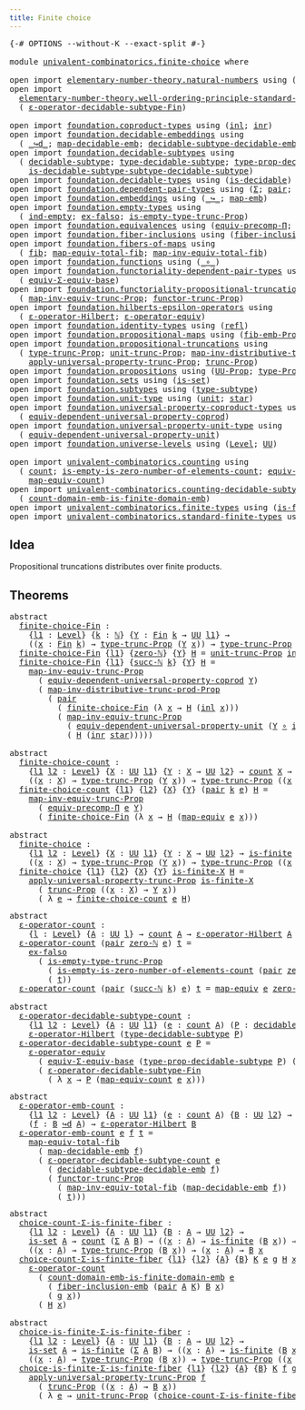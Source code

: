 ```yaml
---
title: Finite choice
---
```


<pre class="Agda"><a id="39" class="Symbol">{-#</a> <a id="43" class="Keyword">OPTIONS</a> <a id="51" class="Pragma">--without-K</a> <a id="63" class="Pragma">--exact-split</a> <a id="77" class="Symbol">#-}</a>

<a id="82" class="Keyword">module</a> <a id="89" href="univalent-combinatorics.finite-choice.html" class="Module">univalent-combinatorics.finite-choice</a> <a id="127" class="Keyword">where</a>

<a id="134" class="Keyword">open</a> <a id="139" class="Keyword">import</a> <a id="146" href="elementary-number-theory.natural-numbers.html" class="Module">elementary-number-theory.natural-numbers</a> <a id="187" class="Keyword">using</a> <a id="193" class="Symbol">(</a><a id="194" href="elementary-number-theory.natural-numbers.html#1444" class="Datatype">ℕ</a><a id="195" class="Symbol">;</a> <a id="197" href="elementary-number-theory.natural-numbers.html#1465" class="InductiveConstructor">zero-ℕ</a><a id="203" class="Symbol">;</a> <a id="205" href="elementary-number-theory.natural-numbers.html#1478" class="InductiveConstructor">succ-ℕ</a><a id="211" class="Symbol">)</a>
<a id="213" class="Keyword">open</a> <a id="218" class="Keyword">import</a>
  <a id="227" href="elementary-number-theory.well-ordering-principle-standard-finite-types.html" class="Module">elementary-number-theory.well-ordering-principle-standard-finite-types</a> <a id="298" class="Keyword">using</a>
  <a id="306" class="Symbol">(</a> <a id="308" href="elementary-number-theory.well-ordering-principle-standard-finite-types.html#8105" class="Function">ε-operator-decidable-subtype-Fin</a><a id="340" class="Symbol">)</a>

<a id="343" class="Keyword">open</a> <a id="348" class="Keyword">import</a> <a id="355" href="foundation.coproduct-types.html" class="Module">foundation.coproduct-types</a> <a id="382" class="Keyword">using</a> <a id="388" class="Symbol">(</a><a id="389" href="foundation.coproduct-types.html#1239" class="InductiveConstructor">inl</a><a id="392" class="Symbol">;</a> <a id="394" href="foundation.coproduct-types.html#1262" class="InductiveConstructor">inr</a><a id="397" class="Symbol">)</a>
<a id="399" class="Keyword">open</a> <a id="404" class="Keyword">import</a> <a id="411" href="foundation.decidable-embeddings.html" class="Module">foundation.decidable-embeddings</a> <a id="443" class="Keyword">using</a>
  <a id="451" class="Symbol">(</a> <a id="453" href="foundation.decidable-embeddings.html#3766" class="Function Operator">_↪d_</a><a id="457" class="Symbol">;</a> <a id="459" href="foundation.decidable-embeddings.html#3867" class="Function">map-decidable-emb</a><a id="476" class="Symbol">;</a> <a id="478" href="foundation.decidable-embeddings.html#6105" class="Function">decidable-subtype-decidable-emb</a><a id="509" class="Symbol">)</a>
<a id="511" class="Keyword">open</a> <a id="516" class="Keyword">import</a> <a id="523" href="foundation.decidable-subtypes.html" class="Module">foundation.decidable-subtypes</a> <a id="553" class="Keyword">using</a>
  <a id="561" class="Symbol">(</a> <a id="563" href="foundation.decidable-subtypes.html#1097" class="Function">decidable-subtype</a><a id="580" class="Symbol">;</a> <a id="582" href="foundation.decidable-subtypes.html#1996" class="Function">type-decidable-subtype</a><a id="604" class="Symbol">;</a> <a id="606" href="foundation.decidable-subtypes.html#1664" class="Function">type-prop-decidable-subtype</a><a id="633" class="Symbol">;</a>
    <a id="639" href="foundation.decidable-subtypes.html#1465" class="Function">is-decidable-subtype-subtype-decidable-subtype</a><a id="685" class="Symbol">)</a>
<a id="687" class="Keyword">open</a> <a id="692" class="Keyword">import</a> <a id="699" href="foundation.decidable-types.html" class="Module">foundation.decidable-types</a> <a id="726" class="Keyword">using</a> <a id="732" class="Symbol">(</a><a id="733" href="foundation.decidable-types.html#1905" class="Function">is-decidable</a><a id="745" class="Symbol">)</a>
<a id="747" class="Keyword">open</a> <a id="752" class="Keyword">import</a> <a id="759" href="foundation.dependent-pair-types.html" class="Module">foundation.dependent-pair-types</a> <a id="791" class="Keyword">using</a> <a id="797" class="Symbol">(</a><a id="798" href="foundation-core.dependent-pair-types.html#502" class="Record">Σ</a><a id="799" class="Symbol">;</a> <a id="801" href="foundation-core.dependent-pair-types.html#575" class="InductiveConstructor">pair</a><a id="805" class="Symbol">;</a> <a id="807" href="foundation-core.dependent-pair-types.html#592" class="Field">pr1</a><a id="810" class="Symbol">;</a> <a id="812" href="foundation-core.dependent-pair-types.html#604" class="Field">pr2</a><a id="815" class="Symbol">)</a>
<a id="817" class="Keyword">open</a> <a id="822" class="Keyword">import</a> <a id="829" href="foundation.embeddings.html" class="Module">foundation.embeddings</a> <a id="851" class="Keyword">using</a> <a id="857" class="Symbol">(</a><a id="858" href="foundation-core.embeddings.html#1062" class="Function Operator">_↪_</a><a id="861" class="Symbol">;</a> <a id="863" href="foundation-core.embeddings.html#1205" class="Function">map-emb</a><a id="870" class="Symbol">)</a>
<a id="872" class="Keyword">open</a> <a id="877" class="Keyword">import</a> <a id="884" href="foundation.empty-types.html" class="Module">foundation.empty-types</a> <a id="907" class="Keyword">using</a>
  <a id="915" class="Symbol">(</a> <a id="917" href="foundation-core.empty-types.html#1068" class="Function">ind-empty</a><a id="926" class="Symbol">;</a> <a id="928" href="foundation-core.empty-types.html#1147" class="Function">ex-falso</a><a id="936" class="Symbol">;</a> <a id="938" href="foundation.empty-types.html#2073" class="Function">is-empty-type-trunc-Prop</a><a id="962" class="Symbol">)</a>
<a id="964" class="Keyword">open</a> <a id="969" class="Keyword">import</a> <a id="976" href="foundation.equivalences.html" class="Module">foundation.equivalences</a> <a id="1000" class="Keyword">using</a> <a id="1006" class="Symbol">(</a><a id="1007" href="foundation.equivalences.html#7280" class="Function">equiv-precomp-Π</a><a id="1022" class="Symbol">;</a> <a id="1024" href="foundation-core.equivalences.html#1807" class="Function">map-equiv</a><a id="1033" class="Symbol">)</a>
<a id="1035" class="Keyword">open</a> <a id="1040" class="Keyword">import</a> <a id="1047" href="foundation.fiber-inclusions.html" class="Module">foundation.fiber-inclusions</a> <a id="1075" class="Keyword">using</a> <a id="1081" class="Symbol">(</a><a id="1082" href="foundation.fiber-inclusions.html#4045" class="Function">fiber-inclusion-emb</a><a id="1101" class="Symbol">)</a>
<a id="1103" class="Keyword">open</a> <a id="1108" class="Keyword">import</a> <a id="1115" href="foundation.fibers-of-maps.html" class="Module">foundation.fibers-of-maps</a> <a id="1141" class="Keyword">using</a>
  <a id="1149" class="Symbol">(</a> <a id="1151" href="foundation-core.fibers-of-maps.html#928" class="Function">fib</a><a id="1154" class="Symbol">;</a> <a id="1156" href="foundation-core.fibers-of-maps.html#4176" class="Function">map-equiv-total-fib</a><a id="1175" class="Symbol">;</a> <a id="1177" href="foundation-core.fibers-of-maps.html#4376" class="Function">map-inv-equiv-total-fib</a><a id="1200" class="Symbol">)</a>
<a id="1202" class="Keyword">open</a> <a id="1207" class="Keyword">import</a> <a id="1214" href="foundation.functions.html" class="Module">foundation.functions</a> <a id="1235" class="Keyword">using</a> <a id="1241" class="Symbol">(</a><a id="1242" href="foundation-core.functions.html#407" class="Function Operator">_∘_</a><a id="1245" class="Symbol">)</a>
<a id="1247" class="Keyword">open</a> <a id="1252" class="Keyword">import</a> <a id="1259" href="foundation.functoriality-dependent-pair-types.html" class="Module">foundation.functoriality-dependent-pair-types</a> <a id="1305" class="Keyword">using</a>
  <a id="1313" class="Symbol">(</a> <a id="1315" href="foundation-core.functoriality-dependent-pair-types.html#9501" class="Function">equiv-Σ-equiv-base</a><a id="1333" class="Symbol">)</a>
<a id="1335" class="Keyword">open</a> <a id="1340" class="Keyword">import</a> <a id="1347" href="foundation.functoriality-propositional-truncation.html" class="Module">foundation.functoriality-propositional-truncation</a> <a id="1397" class="Keyword">using</a>
  <a id="1405" class="Symbol">(</a> <a id="1407" href="foundation.functoriality-propositional-truncation.html#3489" class="Function">map-inv-equiv-trunc-Prop</a><a id="1431" class="Symbol">;</a> <a id="1433" href="foundation.functoriality-propositional-truncation.html#1451" class="Function">functor-trunc-Prop</a><a id="1451" class="Symbol">)</a>
<a id="1453" class="Keyword">open</a> <a id="1458" class="Keyword">import</a> <a id="1465" href="foundation.hilberts-epsilon-operators.html" class="Module">foundation.hilberts-epsilon-operators</a> <a id="1503" class="Keyword">using</a>
  <a id="1511" class="Symbol">(</a> <a id="1513" href="foundation.hilberts-epsilon-operators.html#679" class="Function">ε-operator-Hilbert</a><a id="1531" class="Symbol">;</a> <a id="1533" href="foundation.hilberts-epsilon-operators.html#875" class="Function">ε-operator-equiv</a><a id="1549" class="Symbol">)</a>
<a id="1551" class="Keyword">open</a> <a id="1556" class="Keyword">import</a> <a id="1563" href="foundation.identity-types.html" class="Module">foundation.identity-types</a> <a id="1589" class="Keyword">using</a> <a id="1595" class="Symbol">(</a><a id="1596" href="foundation-core.identity-types.html#694" class="InductiveConstructor">refl</a><a id="1600" class="Symbol">)</a>
<a id="1602" class="Keyword">open</a> <a id="1607" class="Keyword">import</a> <a id="1614" href="foundation.propositional-maps.html" class="Module">foundation.propositional-maps</a> <a id="1644" class="Keyword">using</a> <a id="1650" class="Symbol">(</a><a id="1651" href="foundation-core.propositional-maps.html#2460" class="Function">fib-emb-Prop</a><a id="1663" class="Symbol">)</a>
<a id="1665" class="Keyword">open</a> <a id="1670" class="Keyword">import</a> <a id="1677" href="foundation.propositional-truncations.html" class="Module">foundation.propositional-truncations</a> <a id="1714" class="Keyword">using</a>
  <a id="1722" class="Symbol">(</a> <a id="1724" href="foundation.propositional-truncations.html#2012" class="Function">type-trunc-Prop</a><a id="1739" class="Symbol">;</a> <a id="1741" href="foundation.propositional-truncations.html#2096" class="Function">unit-trunc-Prop</a><a id="1756" class="Symbol">;</a> <a id="1758" href="foundation.propositional-truncations.html#9561" class="Function">map-inv-distributive-trunc-prod-Prop</a><a id="1794" class="Symbol">;</a>
    <a id="1800" href="foundation.propositional-truncations.html#5581" class="Function">apply-universal-property-trunc-Prop</a><a id="1835" class="Symbol">;</a> <a id="1837" href="foundation.propositional-truncations.html#2510" class="Function">trunc-Prop</a><a id="1847" class="Symbol">)</a>
<a id="1849" class="Keyword">open</a> <a id="1854" class="Keyword">import</a> <a id="1861" href="foundation.propositions.html" class="Module">foundation.propositions</a> <a id="1885" class="Keyword">using</a> <a id="1891" class="Symbol">(</a><a id="1892" href="foundation-core.propositions.html#1322" class="Function">UU-Prop</a><a id="1899" class="Symbol">;</a> <a id="1901" href="foundation-core.propositions.html#1424" class="Function">type-Prop</a><a id="1910" class="Symbol">)</a>
<a id="1912" class="Keyword">open</a> <a id="1917" class="Keyword">import</a> <a id="1924" href="foundation.sets.html" class="Module">foundation.sets</a> <a id="1940" class="Keyword">using</a> <a id="1946" class="Symbol">(</a><a id="1947" href="foundation-core.sets.html#1099" class="Function">is-set</a><a id="1953" class="Symbol">)</a>
<a id="1955" class="Keyword">open</a> <a id="1960" class="Keyword">import</a> <a id="1967" href="foundation.subtypes.html" class="Module">foundation.subtypes</a> <a id="1987" class="Keyword">using</a> <a id="1993" class="Symbol">(</a><a id="1994" href="foundation-core.subtypes.html#2362" class="Function">type-subtype</a><a id="2006" class="Symbol">)</a>
<a id="2008" class="Keyword">open</a> <a id="2013" class="Keyword">import</a> <a id="2020" href="foundation.unit-type.html" class="Module">foundation.unit-type</a> <a id="2041" class="Keyword">using</a> <a id="2047" class="Symbol">(</a><a id="2048" href="foundation.unit-type.html#975" class="Datatype">unit</a><a id="2052" class="Symbol">;</a> <a id="2054" href="foundation.unit-type.html#999" class="InductiveConstructor">star</a><a id="2058" class="Symbol">)</a>
<a id="2060" class="Keyword">open</a> <a id="2065" class="Keyword">import</a> <a id="2072" href="foundation.universal-property-coproduct-types.html" class="Module">foundation.universal-property-coproduct-types</a> <a id="2118" class="Keyword">using</a>
  <a id="2126" class="Symbol">(</a> <a id="2128" href="foundation.universal-property-coproduct-types.html#1636" class="Function">equiv-dependent-universal-property-coprod</a><a id="2169" class="Symbol">)</a>
<a id="2171" class="Keyword">open</a> <a id="2176" class="Keyword">import</a> <a id="2183" href="foundation.universal-property-unit-type.html" class="Module">foundation.universal-property-unit-type</a> <a id="2223" class="Keyword">using</a>
  <a id="2231" class="Symbol">(</a> <a id="2233" href="foundation.universal-property-unit-type.html#1728" class="Function">equiv-dependent-universal-property-unit</a><a id="2272" class="Symbol">)</a>
<a id="2274" class="Keyword">open</a> <a id="2279" class="Keyword">import</a> <a id="2286" href="foundation.universe-levels.html" class="Module">foundation.universe-levels</a> <a id="2313" class="Keyword">using</a> <a id="2319" class="Symbol">(</a><a id="2320" href="Agda.Primitive.html#597" class="Postulate">Level</a><a id="2325" class="Symbol">;</a> <a id="2327" href="foundation-core.universe-levels.html#222" class="Primitive">UU</a><a id="2329" class="Symbol">)</a>

<a id="2332" class="Keyword">open</a> <a id="2337" class="Keyword">import</a> <a id="2344" href="univalent-combinatorics.counting.html" class="Module">univalent-combinatorics.counting</a> <a id="2377" class="Keyword">using</a>
  <a id="2385" class="Symbol">(</a> <a id="2387" href="univalent-combinatorics.counting.html#1759" class="Function">count</a><a id="2392" class="Symbol">;</a> <a id="2394" href="univalent-combinatorics.counting.html#3739" class="Function">is-empty-is-zero-number-of-elements-count</a><a id="2435" class="Symbol">;</a> <a id="2437" href="univalent-combinatorics.counting.html#1956" class="Function">equiv-count</a><a id="2448" class="Symbol">;</a>
    <a id="2454" href="univalent-combinatorics.counting.html#2030" class="Function">map-equiv-count</a><a id="2469" class="Symbol">)</a>
<a id="2471" class="Keyword">open</a> <a id="2476" class="Keyword">import</a> <a id="2483" href="univalent-combinatorics.counting-decidable-subtypes.html" class="Module">univalent-combinatorics.counting-decidable-subtypes</a> <a id="2535" class="Keyword">using</a>
  <a id="2543" class="Symbol">(</a> <a id="2545" href="univalent-combinatorics.counting-decidable-subtypes.html#6634" class="Function">count-domain-emb-is-finite-domain-emb</a><a id="2582" class="Symbol">)</a>
<a id="2584" class="Keyword">open</a> <a id="2589" class="Keyword">import</a> <a id="2596" href="univalent-combinatorics.finite-types.html" class="Module">univalent-combinatorics.finite-types</a> <a id="2633" class="Keyword">using</a> <a id="2639" class="Symbol">(</a><a id="2640" href="univalent-combinatorics.finite-types.html#3664" class="Function">is-finite</a><a id="2649" class="Symbol">)</a>
<a id="2651" class="Keyword">open</a> <a id="2656" class="Keyword">import</a> <a id="2663" href="univalent-combinatorics.standard-finite-types.html" class="Module">univalent-combinatorics.standard-finite-types</a> <a id="2709" class="Keyword">using</a> <a id="2715" class="Symbol">(</a><a id="2716" href="univalent-combinatorics.standard-finite-types.html#2085" class="Function">Fin</a><a id="2719" class="Symbol">;</a> <a id="2721" href="univalent-combinatorics.standard-finite-types.html#7019" class="Function">zero-Fin</a><a id="2729" class="Symbol">)</a>
</pre>
## Idea

Propositional truncations distributes over finite products.

## Theorems

<pre class="Agda"><a id="2827" class="Keyword">abstract</a>
  <a id="finite-choice-Fin"></a><a id="2838" href="univalent-combinatorics.finite-choice.html#2838" class="Function">finite-choice-Fin</a> <a id="2856" class="Symbol">:</a>
    <a id="2862" class="Symbol">{</a><a id="2863" href="univalent-combinatorics.finite-choice.html#2863" class="Bound">l1</a> <a id="2866" class="Symbol">:</a> <a id="2868" href="Agda.Primitive.html#597" class="Postulate">Level</a><a id="2873" class="Symbol">}</a> <a id="2875" class="Symbol">{</a><a id="2876" href="univalent-combinatorics.finite-choice.html#2876" class="Bound">k</a> <a id="2878" class="Symbol">:</a> <a id="2880" href="elementary-number-theory.natural-numbers.html#1444" class="Datatype">ℕ</a><a id="2881" class="Symbol">}</a> <a id="2883" class="Symbol">{</a><a id="2884" href="univalent-combinatorics.finite-choice.html#2884" class="Bound">Y</a> <a id="2886" class="Symbol">:</a> <a id="2888" href="univalent-combinatorics.standard-finite-types.html#2085" class="Function">Fin</a> <a id="2892" href="univalent-combinatorics.finite-choice.html#2876" class="Bound">k</a> <a id="2894" class="Symbol">→</a> <a id="2896" href="foundation-core.universe-levels.html#222" class="Primitive">UU</a> <a id="2899" href="univalent-combinatorics.finite-choice.html#2863" class="Bound">l1</a><a id="2901" class="Symbol">}</a> <a id="2903" class="Symbol">→</a>
    <a id="2909" class="Symbol">((</a><a id="2911" href="univalent-combinatorics.finite-choice.html#2911" class="Bound">x</a> <a id="2913" class="Symbol">:</a> <a id="2915" href="univalent-combinatorics.standard-finite-types.html#2085" class="Function">Fin</a> <a id="2919" href="univalent-combinatorics.finite-choice.html#2876" class="Bound">k</a><a id="2920" class="Symbol">)</a> <a id="2922" class="Symbol">→</a> <a id="2924" href="foundation.propositional-truncations.html#2012" class="Function">type-trunc-Prop</a> <a id="2940" class="Symbol">(</a><a id="2941" href="univalent-combinatorics.finite-choice.html#2884" class="Bound">Y</a> <a id="2943" href="univalent-combinatorics.finite-choice.html#2911" class="Bound">x</a><a id="2944" class="Symbol">))</a> <a id="2947" class="Symbol">→</a> <a id="2949" href="foundation.propositional-truncations.html#2012" class="Function">type-trunc-Prop</a> <a id="2965" class="Symbol">((</a><a id="2967" href="univalent-combinatorics.finite-choice.html#2967" class="Bound">x</a> <a id="2969" class="Symbol">:</a> <a id="2971" href="univalent-combinatorics.standard-finite-types.html#2085" class="Function">Fin</a> <a id="2975" href="univalent-combinatorics.finite-choice.html#2876" class="Bound">k</a><a id="2976" class="Symbol">)</a> <a id="2978" class="Symbol">→</a> <a id="2980" href="univalent-combinatorics.finite-choice.html#2884" class="Bound">Y</a> <a id="2982" href="univalent-combinatorics.finite-choice.html#2967" class="Bound">x</a><a id="2983" class="Symbol">)</a>
  <a id="2987" href="univalent-combinatorics.finite-choice.html#2838" class="Function">finite-choice-Fin</a> <a id="3005" class="Symbol">{</a><a id="3006" href="univalent-combinatorics.finite-choice.html#3006" class="Bound">l1</a><a id="3008" class="Symbol">}</a> <a id="3010" class="Symbol">{</a><a id="3011" href="elementary-number-theory.natural-numbers.html#1465" class="InductiveConstructor">zero-ℕ</a><a id="3017" class="Symbol">}</a> <a id="3019" class="Symbol">{</a><a id="3020" href="univalent-combinatorics.finite-choice.html#3020" class="Bound">Y</a><a id="3021" class="Symbol">}</a> <a id="3023" href="univalent-combinatorics.finite-choice.html#3023" class="Bound">H</a> <a id="3025" class="Symbol">=</a> <a id="3027" href="foundation.propositional-truncations.html#2096" class="Function">unit-trunc-Prop</a> <a id="3043" href="foundation-core.empty-types.html#1068" class="Function">ind-empty</a>
  <a id="3055" href="univalent-combinatorics.finite-choice.html#2838" class="Function">finite-choice-Fin</a> <a id="3073" class="Symbol">{</a><a id="3074" href="univalent-combinatorics.finite-choice.html#3074" class="Bound">l1</a><a id="3076" class="Symbol">}</a> <a id="3078" class="Symbol">{</a><a id="3079" href="elementary-number-theory.natural-numbers.html#1478" class="InductiveConstructor">succ-ℕ</a> <a id="3086" href="univalent-combinatorics.finite-choice.html#3086" class="Bound">k</a><a id="3087" class="Symbol">}</a> <a id="3089" class="Symbol">{</a><a id="3090" href="univalent-combinatorics.finite-choice.html#3090" class="Bound">Y</a><a id="3091" class="Symbol">}</a> <a id="3093" href="univalent-combinatorics.finite-choice.html#3093" class="Bound">H</a> <a id="3095" class="Symbol">=</a>
    <a id="3101" href="foundation.functoriality-propositional-truncation.html#3489" class="Function">map-inv-equiv-trunc-Prop</a>
      <a id="3132" class="Symbol">(</a> <a id="3134" href="foundation.universal-property-coproduct-types.html#1636" class="Function">equiv-dependent-universal-property-coprod</a> <a id="3176" href="univalent-combinatorics.finite-choice.html#3090" class="Bound">Y</a><a id="3177" class="Symbol">)</a>
      <a id="3185" class="Symbol">(</a> <a id="3187" href="foundation.propositional-truncations.html#9561" class="Function">map-inv-distributive-trunc-prod-Prop</a>
        <a id="3232" class="Symbol">(</a> <a id="3234" href="foundation-core.dependent-pair-types.html#575" class="InductiveConstructor">pair</a>
          <a id="3249" class="Symbol">(</a> <a id="3251" href="univalent-combinatorics.finite-choice.html#2838" class="Function">finite-choice-Fin</a> <a id="3269" class="Symbol">(λ</a> <a id="3272" href="univalent-combinatorics.finite-choice.html#3272" class="Bound">x</a> <a id="3274" class="Symbol">→</a> <a id="3276" href="univalent-combinatorics.finite-choice.html#3093" class="Bound">H</a> <a id="3278" class="Symbol">(</a><a id="3279" href="foundation.coproduct-types.html#1239" class="InductiveConstructor">inl</a> <a id="3283" href="univalent-combinatorics.finite-choice.html#3272" class="Bound">x</a><a id="3284" class="Symbol">)))</a>
          <a id="3298" class="Symbol">(</a> <a id="3300" href="foundation.functoriality-propositional-truncation.html#3489" class="Function">map-inv-equiv-trunc-Prop</a>
            <a id="3337" class="Symbol">(</a> <a id="3339" href="foundation.universal-property-unit-type.html#1728" class="Function">equiv-dependent-universal-property-unit</a> <a id="3379" class="Symbol">(</a><a id="3380" href="univalent-combinatorics.finite-choice.html#3090" class="Bound">Y</a> <a id="3382" href="foundation-core.functions.html#407" class="Function Operator">∘</a> <a id="3384" href="foundation.coproduct-types.html#1262" class="InductiveConstructor">inr</a><a id="3387" class="Symbol">))</a>
            <a id="3402" class="Symbol">(</a> <a id="3404" href="univalent-combinatorics.finite-choice.html#3093" class="Bound">H</a> <a id="3406" class="Symbol">(</a><a id="3407" href="foundation.coproduct-types.html#1262" class="InductiveConstructor">inr</a> <a id="3411" href="foundation.unit-type.html#999" class="InductiveConstructor">star</a><a id="3415" class="Symbol">)))))</a>

<a id="3422" class="Keyword">abstract</a>
  <a id="finite-choice-count"></a><a id="3433" href="univalent-combinatorics.finite-choice.html#3433" class="Function">finite-choice-count</a> <a id="3453" class="Symbol">:</a>
    <a id="3459" class="Symbol">{</a><a id="3460" href="univalent-combinatorics.finite-choice.html#3460" class="Bound">l1</a> <a id="3463" href="univalent-combinatorics.finite-choice.html#3463" class="Bound">l2</a> <a id="3466" class="Symbol">:</a> <a id="3468" href="Agda.Primitive.html#597" class="Postulate">Level</a><a id="3473" class="Symbol">}</a> <a id="3475" class="Symbol">{</a><a id="3476" href="univalent-combinatorics.finite-choice.html#3476" class="Bound">X</a> <a id="3478" class="Symbol">:</a> <a id="3480" href="foundation-core.universe-levels.html#222" class="Primitive">UU</a> <a id="3483" href="univalent-combinatorics.finite-choice.html#3460" class="Bound">l1</a><a id="3485" class="Symbol">}</a> <a id="3487" class="Symbol">{</a><a id="3488" href="univalent-combinatorics.finite-choice.html#3488" class="Bound">Y</a> <a id="3490" class="Symbol">:</a> <a id="3492" href="univalent-combinatorics.finite-choice.html#3476" class="Bound">X</a> <a id="3494" class="Symbol">→</a> <a id="3496" href="foundation-core.universe-levels.html#222" class="Primitive">UU</a> <a id="3499" href="univalent-combinatorics.finite-choice.html#3463" class="Bound">l2</a><a id="3501" class="Symbol">}</a> <a id="3503" class="Symbol">→</a> <a id="3505" href="univalent-combinatorics.counting.html#1759" class="Function">count</a> <a id="3511" href="univalent-combinatorics.finite-choice.html#3476" class="Bound">X</a> <a id="3513" class="Symbol">→</a>
    <a id="3519" class="Symbol">((</a><a id="3521" href="univalent-combinatorics.finite-choice.html#3521" class="Bound">x</a> <a id="3523" class="Symbol">:</a> <a id="3525" href="univalent-combinatorics.finite-choice.html#3476" class="Bound">X</a><a id="3526" class="Symbol">)</a> <a id="3528" class="Symbol">→</a> <a id="3530" href="foundation.propositional-truncations.html#2012" class="Function">type-trunc-Prop</a> <a id="3546" class="Symbol">(</a><a id="3547" href="univalent-combinatorics.finite-choice.html#3488" class="Bound">Y</a> <a id="3549" href="univalent-combinatorics.finite-choice.html#3521" class="Bound">x</a><a id="3550" class="Symbol">))</a> <a id="3553" class="Symbol">→</a> <a id="3555" href="foundation.propositional-truncations.html#2012" class="Function">type-trunc-Prop</a> <a id="3571" class="Symbol">((</a><a id="3573" href="univalent-combinatorics.finite-choice.html#3573" class="Bound">x</a> <a id="3575" class="Symbol">:</a> <a id="3577" href="univalent-combinatorics.finite-choice.html#3476" class="Bound">X</a><a id="3578" class="Symbol">)</a> <a id="3580" class="Symbol">→</a> <a id="3582" href="univalent-combinatorics.finite-choice.html#3488" class="Bound">Y</a> <a id="3584" href="univalent-combinatorics.finite-choice.html#3573" class="Bound">x</a><a id="3585" class="Symbol">)</a>
  <a id="3589" href="univalent-combinatorics.finite-choice.html#3433" class="Function">finite-choice-count</a> <a id="3609" class="Symbol">{</a><a id="3610" href="univalent-combinatorics.finite-choice.html#3610" class="Bound">l1</a><a id="3612" class="Symbol">}</a> <a id="3614" class="Symbol">{</a><a id="3615" href="univalent-combinatorics.finite-choice.html#3615" class="Bound">l2</a><a id="3617" class="Symbol">}</a> <a id="3619" class="Symbol">{</a><a id="3620" href="univalent-combinatorics.finite-choice.html#3620" class="Bound">X</a><a id="3621" class="Symbol">}</a> <a id="3623" class="Symbol">{</a><a id="3624" href="univalent-combinatorics.finite-choice.html#3624" class="Bound">Y</a><a id="3625" class="Symbol">}</a> <a id="3627" class="Symbol">(</a><a id="3628" href="foundation-core.dependent-pair-types.html#575" class="InductiveConstructor">pair</a> <a id="3633" href="univalent-combinatorics.finite-choice.html#3633" class="Bound">k</a> <a id="3635" href="univalent-combinatorics.finite-choice.html#3635" class="Bound">e</a><a id="3636" class="Symbol">)</a> <a id="3638" href="univalent-combinatorics.finite-choice.html#3638" class="Bound">H</a> <a id="3640" class="Symbol">=</a>
    <a id="3646" href="foundation.functoriality-propositional-truncation.html#3489" class="Function">map-inv-equiv-trunc-Prop</a>
      <a id="3677" class="Symbol">(</a> <a id="3679" href="foundation.equivalences.html#7280" class="Function">equiv-precomp-Π</a> <a id="3695" href="univalent-combinatorics.finite-choice.html#3635" class="Bound">e</a> <a id="3697" href="univalent-combinatorics.finite-choice.html#3624" class="Bound">Y</a><a id="3698" class="Symbol">)</a>
      <a id="3706" class="Symbol">(</a> <a id="3708" href="univalent-combinatorics.finite-choice.html#2838" class="Function">finite-choice-Fin</a> <a id="3726" class="Symbol">(λ</a> <a id="3729" href="univalent-combinatorics.finite-choice.html#3729" class="Bound">x</a> <a id="3731" class="Symbol">→</a> <a id="3733" href="univalent-combinatorics.finite-choice.html#3638" class="Bound">H</a> <a id="3735" class="Symbol">(</a><a id="3736" href="foundation-core.equivalences.html#1807" class="Function">map-equiv</a> <a id="3746" href="univalent-combinatorics.finite-choice.html#3635" class="Bound">e</a> <a id="3748" href="univalent-combinatorics.finite-choice.html#3729" class="Bound">x</a><a id="3749" class="Symbol">)))</a>

<a id="3754" class="Keyword">abstract</a>
  <a id="finite-choice"></a><a id="3765" href="univalent-combinatorics.finite-choice.html#3765" class="Function">finite-choice</a> <a id="3779" class="Symbol">:</a>
    <a id="3785" class="Symbol">{</a><a id="3786" href="univalent-combinatorics.finite-choice.html#3786" class="Bound">l1</a> <a id="3789" href="univalent-combinatorics.finite-choice.html#3789" class="Bound">l2</a> <a id="3792" class="Symbol">:</a> <a id="3794" href="Agda.Primitive.html#597" class="Postulate">Level</a><a id="3799" class="Symbol">}</a> <a id="3801" class="Symbol">{</a><a id="3802" href="univalent-combinatorics.finite-choice.html#3802" class="Bound">X</a> <a id="3804" class="Symbol">:</a> <a id="3806" href="foundation-core.universe-levels.html#222" class="Primitive">UU</a> <a id="3809" href="univalent-combinatorics.finite-choice.html#3786" class="Bound">l1</a><a id="3811" class="Symbol">}</a> <a id="3813" class="Symbol">{</a><a id="3814" href="univalent-combinatorics.finite-choice.html#3814" class="Bound">Y</a> <a id="3816" class="Symbol">:</a> <a id="3818" href="univalent-combinatorics.finite-choice.html#3802" class="Bound">X</a> <a id="3820" class="Symbol">→</a> <a id="3822" href="foundation-core.universe-levels.html#222" class="Primitive">UU</a> <a id="3825" href="univalent-combinatorics.finite-choice.html#3789" class="Bound">l2</a><a id="3827" class="Symbol">}</a> <a id="3829" class="Symbol">→</a> <a id="3831" href="univalent-combinatorics.finite-types.html#3664" class="Function">is-finite</a> <a id="3841" href="univalent-combinatorics.finite-choice.html#3802" class="Bound">X</a> <a id="3843" class="Symbol">→</a>
    <a id="3849" class="Symbol">((</a><a id="3851" href="univalent-combinatorics.finite-choice.html#3851" class="Bound">x</a> <a id="3853" class="Symbol">:</a> <a id="3855" href="univalent-combinatorics.finite-choice.html#3802" class="Bound">X</a><a id="3856" class="Symbol">)</a> <a id="3858" class="Symbol">→</a> <a id="3860" href="foundation.propositional-truncations.html#2012" class="Function">type-trunc-Prop</a> <a id="3876" class="Symbol">(</a><a id="3877" href="univalent-combinatorics.finite-choice.html#3814" class="Bound">Y</a> <a id="3879" href="univalent-combinatorics.finite-choice.html#3851" class="Bound">x</a><a id="3880" class="Symbol">))</a> <a id="3883" class="Symbol">→</a> <a id="3885" href="foundation.propositional-truncations.html#2012" class="Function">type-trunc-Prop</a> <a id="3901" class="Symbol">((</a><a id="3903" href="univalent-combinatorics.finite-choice.html#3903" class="Bound">x</a> <a id="3905" class="Symbol">:</a> <a id="3907" href="univalent-combinatorics.finite-choice.html#3802" class="Bound">X</a><a id="3908" class="Symbol">)</a> <a id="3910" class="Symbol">→</a> <a id="3912" href="univalent-combinatorics.finite-choice.html#3814" class="Bound">Y</a> <a id="3914" href="univalent-combinatorics.finite-choice.html#3903" class="Bound">x</a><a id="3915" class="Symbol">)</a>
  <a id="3919" href="univalent-combinatorics.finite-choice.html#3765" class="Function">finite-choice</a> <a id="3933" class="Symbol">{</a><a id="3934" href="univalent-combinatorics.finite-choice.html#3934" class="Bound">l1</a><a id="3936" class="Symbol">}</a> <a id="3938" class="Symbol">{</a><a id="3939" href="univalent-combinatorics.finite-choice.html#3939" class="Bound">l2</a><a id="3941" class="Symbol">}</a> <a id="3943" class="Symbol">{</a><a id="3944" href="univalent-combinatorics.finite-choice.html#3944" class="Bound">X</a><a id="3945" class="Symbol">}</a> <a id="3947" class="Symbol">{</a><a id="3948" href="univalent-combinatorics.finite-choice.html#3948" class="Bound">Y</a><a id="3949" class="Symbol">}</a> <a id="3951" href="univalent-combinatorics.finite-choice.html#3951" class="Bound">is-finite-X</a> <a id="3963" href="univalent-combinatorics.finite-choice.html#3963" class="Bound">H</a> <a id="3965" class="Symbol">=</a>
    <a id="3971" href="foundation.propositional-truncations.html#5581" class="Function">apply-universal-property-trunc-Prop</a> <a id="4007" href="univalent-combinatorics.finite-choice.html#3951" class="Bound">is-finite-X</a>
      <a id="4025" class="Symbol">(</a> <a id="4027" href="foundation.propositional-truncations.html#2510" class="Function">trunc-Prop</a> <a id="4038" class="Symbol">((</a><a id="4040" href="univalent-combinatorics.finite-choice.html#4040" class="Bound">x</a> <a id="4042" class="Symbol">:</a> <a id="4044" href="univalent-combinatorics.finite-choice.html#3944" class="Bound">X</a><a id="4045" class="Symbol">)</a> <a id="4047" class="Symbol">→</a> <a id="4049" href="univalent-combinatorics.finite-choice.html#3948" class="Bound">Y</a> <a id="4051" href="univalent-combinatorics.finite-choice.html#4040" class="Bound">x</a><a id="4052" class="Symbol">))</a>
      <a id="4061" class="Symbol">(</a> <a id="4063" class="Symbol">λ</a> <a id="4065" href="univalent-combinatorics.finite-choice.html#4065" class="Bound">e</a> <a id="4067" class="Symbol">→</a> <a id="4069" href="univalent-combinatorics.finite-choice.html#3433" class="Function">finite-choice-count</a> <a id="4089" href="univalent-combinatorics.finite-choice.html#4065" class="Bound">e</a> <a id="4091" href="univalent-combinatorics.finite-choice.html#3963" class="Bound">H</a><a id="4092" class="Symbol">)</a>
</pre>
<pre class="Agda"><a id="4107" class="Keyword">abstract</a>
  <a id="ε-operator-count"></a><a id="4118" href="univalent-combinatorics.finite-choice.html#4118" class="Function">ε-operator-count</a> <a id="4135" class="Symbol">:</a>
    <a id="4141" class="Symbol">{</a><a id="4142" href="univalent-combinatorics.finite-choice.html#4142" class="Bound">l</a> <a id="4144" class="Symbol">:</a> <a id="4146" href="Agda.Primitive.html#597" class="Postulate">Level</a><a id="4151" class="Symbol">}</a> <a id="4153" class="Symbol">{</a><a id="4154" href="univalent-combinatorics.finite-choice.html#4154" class="Bound">A</a> <a id="4156" class="Symbol">:</a> <a id="4158" href="foundation-core.universe-levels.html#222" class="Primitive">UU</a> <a id="4161" href="univalent-combinatorics.finite-choice.html#4142" class="Bound">l</a><a id="4162" class="Symbol">}</a> <a id="4164" class="Symbol">→</a> <a id="4166" href="univalent-combinatorics.counting.html#1759" class="Function">count</a> <a id="4172" href="univalent-combinatorics.finite-choice.html#4154" class="Bound">A</a> <a id="4174" class="Symbol">→</a> <a id="4176" href="foundation.hilberts-epsilon-operators.html#679" class="Function">ε-operator-Hilbert</a> <a id="4195" href="univalent-combinatorics.finite-choice.html#4154" class="Bound">A</a>
  <a id="4199" href="univalent-combinatorics.finite-choice.html#4118" class="Function">ε-operator-count</a> <a id="4216" class="Symbol">(</a><a id="4217" href="foundation-core.dependent-pair-types.html#575" class="InductiveConstructor">pair</a> <a id="4222" href="elementary-number-theory.natural-numbers.html#1465" class="InductiveConstructor">zero-ℕ</a> <a id="4229" href="univalent-combinatorics.finite-choice.html#4229" class="Bound">e</a><a id="4230" class="Symbol">)</a> <a id="4232" href="univalent-combinatorics.finite-choice.html#4232" class="Bound">t</a> <a id="4234" class="Symbol">=</a>
    <a id="4240" href="foundation-core.empty-types.html#1147" class="Function">ex-falso</a>
      <a id="4255" class="Symbol">(</a> <a id="4257" href="foundation.empty-types.html#2073" class="Function">is-empty-type-trunc-Prop</a>
        <a id="4290" class="Symbol">(</a> <a id="4292" href="univalent-combinatorics.counting.html#3739" class="Function">is-empty-is-zero-number-of-elements-count</a> <a id="4334" class="Symbol">(</a><a id="4335" href="foundation-core.dependent-pair-types.html#575" class="InductiveConstructor">pair</a> <a id="4340" href="elementary-number-theory.natural-numbers.html#1465" class="InductiveConstructor">zero-ℕ</a> <a id="4347" href="univalent-combinatorics.finite-choice.html#4229" class="Bound">e</a><a id="4348" class="Symbol">)</a> <a id="4350" href="foundation-core.identity-types.html#694" class="InductiveConstructor">refl</a><a id="4354" class="Symbol">)</a>
        <a id="4364" class="Symbol">(</a> <a id="4366" href="univalent-combinatorics.finite-choice.html#4232" class="Bound">t</a><a id="4367" class="Symbol">))</a>
  <a id="4372" href="univalent-combinatorics.finite-choice.html#4118" class="Function">ε-operator-count</a> <a id="4389" class="Symbol">(</a><a id="4390" href="foundation-core.dependent-pair-types.html#575" class="InductiveConstructor">pair</a> <a id="4395" class="Symbol">(</a><a id="4396" href="elementary-number-theory.natural-numbers.html#1478" class="InductiveConstructor">succ-ℕ</a> <a id="4403" href="univalent-combinatorics.finite-choice.html#4403" class="Bound">k</a><a id="4404" class="Symbol">)</a> <a id="4406" href="univalent-combinatorics.finite-choice.html#4406" class="Bound">e</a><a id="4407" class="Symbol">)</a> <a id="4409" href="univalent-combinatorics.finite-choice.html#4409" class="Bound">t</a> <a id="4411" class="Symbol">=</a> <a id="4413" href="foundation-core.equivalences.html#1807" class="Function">map-equiv</a> <a id="4423" href="univalent-combinatorics.finite-choice.html#4406" class="Bound">e</a> <a id="4425" href="univalent-combinatorics.standard-finite-types.html#7019" class="Function">zero-Fin</a>

<a id="4435" class="Keyword">abstract</a>
  <a id="ε-operator-decidable-subtype-count"></a><a id="4446" href="univalent-combinatorics.finite-choice.html#4446" class="Function">ε-operator-decidable-subtype-count</a> <a id="4481" class="Symbol">:</a>
    <a id="4487" class="Symbol">{</a><a id="4488" href="univalent-combinatorics.finite-choice.html#4488" class="Bound">l1</a> <a id="4491" href="univalent-combinatorics.finite-choice.html#4491" class="Bound">l2</a> <a id="4494" class="Symbol">:</a> <a id="4496" href="Agda.Primitive.html#597" class="Postulate">Level</a><a id="4501" class="Symbol">}</a> <a id="4503" class="Symbol">{</a><a id="4504" href="univalent-combinatorics.finite-choice.html#4504" class="Bound">A</a> <a id="4506" class="Symbol">:</a> <a id="4508" href="foundation-core.universe-levels.html#222" class="Primitive">UU</a> <a id="4511" href="univalent-combinatorics.finite-choice.html#4488" class="Bound">l1</a><a id="4513" class="Symbol">}</a> <a id="4515" class="Symbol">(</a><a id="4516" href="univalent-combinatorics.finite-choice.html#4516" class="Bound">e</a> <a id="4518" class="Symbol">:</a> <a id="4520" href="univalent-combinatorics.counting.html#1759" class="Function">count</a> <a id="4526" href="univalent-combinatorics.finite-choice.html#4504" class="Bound">A</a><a id="4527" class="Symbol">)</a> <a id="4529" class="Symbol">(</a><a id="4530" href="univalent-combinatorics.finite-choice.html#4530" class="Bound">P</a> <a id="4532" class="Symbol">:</a> <a id="4534" href="foundation.decidable-subtypes.html#1097" class="Function">decidable-subtype</a> <a id="4552" href="univalent-combinatorics.finite-choice.html#4491" class="Bound">l2</a> <a id="4555" href="univalent-combinatorics.finite-choice.html#4504" class="Bound">A</a><a id="4556" class="Symbol">)</a> <a id="4558" class="Symbol">→</a>
    <a id="4564" href="foundation.hilberts-epsilon-operators.html#679" class="Function">ε-operator-Hilbert</a> <a id="4583" class="Symbol">(</a><a id="4584" href="foundation.decidable-subtypes.html#1996" class="Function">type-decidable-subtype</a> <a id="4607" href="univalent-combinatorics.finite-choice.html#4530" class="Bound">P</a><a id="4608" class="Symbol">)</a>
  <a id="4612" href="univalent-combinatorics.finite-choice.html#4446" class="Function">ε-operator-decidable-subtype-count</a> <a id="4647" href="univalent-combinatorics.finite-choice.html#4647" class="Bound">e</a> <a id="4649" href="univalent-combinatorics.finite-choice.html#4649" class="Bound">P</a> <a id="4651" class="Symbol">=</a>
    <a id="4657" href="foundation.hilberts-epsilon-operators.html#875" class="Function">ε-operator-equiv</a>
      <a id="4680" class="Symbol">(</a> <a id="4682" href="foundation-core.functoriality-dependent-pair-types.html#9501" class="Function">equiv-Σ-equiv-base</a> <a id="4701" class="Symbol">(</a><a id="4702" href="foundation.decidable-subtypes.html#1664" class="Function">type-prop-decidable-subtype</a> <a id="4730" href="univalent-combinatorics.finite-choice.html#4649" class="Bound">P</a><a id="4731" class="Symbol">)</a> <a id="4733" class="Symbol">(</a><a id="4734" href="univalent-combinatorics.counting.html#1956" class="Function">equiv-count</a> <a id="4746" href="univalent-combinatorics.finite-choice.html#4647" class="Bound">e</a><a id="4747" class="Symbol">))</a>
      <a id="4756" class="Symbol">(</a> <a id="4758" href="elementary-number-theory.well-ordering-principle-standard-finite-types.html#8105" class="Function">ε-operator-decidable-subtype-Fin</a>
        <a id="4799" class="Symbol">(</a> <a id="4801" class="Symbol">λ</a> <a id="4803" href="univalent-combinatorics.finite-choice.html#4803" class="Bound">x</a> <a id="4805" class="Symbol">→</a> <a id="4807" href="univalent-combinatorics.finite-choice.html#4649" class="Bound">P</a> <a id="4809" class="Symbol">(</a><a id="4810" href="univalent-combinatorics.counting.html#2030" class="Function">map-equiv-count</a> <a id="4826" href="univalent-combinatorics.finite-choice.html#4647" class="Bound">e</a> <a id="4828" href="univalent-combinatorics.finite-choice.html#4803" class="Bound">x</a><a id="4829" class="Symbol">)))</a>
</pre>
<pre class="Agda"><a id="4846" class="Keyword">abstract</a>
  <a id="ε-operator-emb-count"></a><a id="4857" href="univalent-combinatorics.finite-choice.html#4857" class="Function">ε-operator-emb-count</a> <a id="4878" class="Symbol">:</a>
    <a id="4884" class="Symbol">{</a><a id="4885" href="univalent-combinatorics.finite-choice.html#4885" class="Bound">l1</a> <a id="4888" href="univalent-combinatorics.finite-choice.html#4888" class="Bound">l2</a> <a id="4891" class="Symbol">:</a> <a id="4893" href="Agda.Primitive.html#597" class="Postulate">Level</a><a id="4898" class="Symbol">}</a> <a id="4900" class="Symbol">{</a><a id="4901" href="univalent-combinatorics.finite-choice.html#4901" class="Bound">A</a> <a id="4903" class="Symbol">:</a> <a id="4905" href="foundation-core.universe-levels.html#222" class="Primitive">UU</a> <a id="4908" href="univalent-combinatorics.finite-choice.html#4885" class="Bound">l1</a><a id="4910" class="Symbol">}</a> <a id="4912" class="Symbol">(</a><a id="4913" href="univalent-combinatorics.finite-choice.html#4913" class="Bound">e</a> <a id="4915" class="Symbol">:</a> <a id="4917" href="univalent-combinatorics.counting.html#1759" class="Function">count</a> <a id="4923" href="univalent-combinatorics.finite-choice.html#4901" class="Bound">A</a><a id="4924" class="Symbol">)</a> <a id="4926" class="Symbol">{</a><a id="4927" href="univalent-combinatorics.finite-choice.html#4927" class="Bound">B</a> <a id="4929" class="Symbol">:</a> <a id="4931" href="foundation-core.universe-levels.html#222" class="Primitive">UU</a> <a id="4934" href="univalent-combinatorics.finite-choice.html#4888" class="Bound">l2</a><a id="4936" class="Symbol">}</a> <a id="4938" class="Symbol">→</a>
    <a id="4944" class="Symbol">(</a><a id="4945" href="univalent-combinatorics.finite-choice.html#4945" class="Bound">f</a> <a id="4947" class="Symbol">:</a> <a id="4949" href="univalent-combinatorics.finite-choice.html#4927" class="Bound">B</a> <a id="4951" href="foundation.decidable-embeddings.html#3766" class="Function Operator">↪d</a> <a id="4954" href="univalent-combinatorics.finite-choice.html#4901" class="Bound">A</a><a id="4955" class="Symbol">)</a> <a id="4957" class="Symbol">→</a> <a id="4959" href="foundation.hilberts-epsilon-operators.html#679" class="Function">ε-operator-Hilbert</a> <a id="4978" href="univalent-combinatorics.finite-choice.html#4927" class="Bound">B</a>
  <a id="4982" href="univalent-combinatorics.finite-choice.html#4857" class="Function">ε-operator-emb-count</a> <a id="5003" href="univalent-combinatorics.finite-choice.html#5003" class="Bound">e</a> <a id="5005" href="univalent-combinatorics.finite-choice.html#5005" class="Bound">f</a> <a id="5007" href="univalent-combinatorics.finite-choice.html#5007" class="Bound">t</a> <a id="5009" class="Symbol">=</a>
    <a id="5015" href="foundation-core.fibers-of-maps.html#4176" class="Function">map-equiv-total-fib</a>
      <a id="5041" class="Symbol">(</a> <a id="5043" href="foundation.decidable-embeddings.html#3867" class="Function">map-decidable-emb</a> <a id="5061" href="univalent-combinatorics.finite-choice.html#5005" class="Bound">f</a><a id="5062" class="Symbol">)</a>
      <a id="5070" class="Symbol">(</a> <a id="5072" href="univalent-combinatorics.finite-choice.html#4446" class="Function">ε-operator-decidable-subtype-count</a> <a id="5107" href="univalent-combinatorics.finite-choice.html#5003" class="Bound">e</a>
        <a id="5117" class="Symbol">(</a> <a id="5119" href="foundation.decidable-embeddings.html#6105" class="Function">decidable-subtype-decidable-emb</a> <a id="5151" href="univalent-combinatorics.finite-choice.html#5005" class="Bound">f</a><a id="5152" class="Symbol">)</a>
        <a id="5162" class="Symbol">(</a> <a id="5164" href="foundation.functoriality-propositional-truncation.html#1451" class="Function">functor-trunc-Prop</a>
          <a id="5193" class="Symbol">(</a> <a id="5195" href="foundation-core.fibers-of-maps.html#4376" class="Function">map-inv-equiv-total-fib</a> <a id="5219" class="Symbol">(</a><a id="5220" href="foundation.decidable-embeddings.html#3867" class="Function">map-decidable-emb</a> <a id="5238" href="univalent-combinatorics.finite-choice.html#5005" class="Bound">f</a><a id="5239" class="Symbol">))</a>
          <a id="5252" class="Symbol">(</a> <a id="5254" href="univalent-combinatorics.finite-choice.html#5007" class="Bound">t</a><a id="5255" class="Symbol">)))</a>
</pre>
<pre class="Agda"><a id="5272" class="Keyword">abstract</a>
  <a id="choice-count-Σ-is-finite-fiber"></a><a id="5283" href="univalent-combinatorics.finite-choice.html#5283" class="Function">choice-count-Σ-is-finite-fiber</a> <a id="5314" class="Symbol">:</a>
    <a id="5320" class="Symbol">{</a><a id="5321" href="univalent-combinatorics.finite-choice.html#5321" class="Bound">l1</a> <a id="5324" href="univalent-combinatorics.finite-choice.html#5324" class="Bound">l2</a> <a id="5327" class="Symbol">:</a> <a id="5329" href="Agda.Primitive.html#597" class="Postulate">Level</a><a id="5334" class="Symbol">}</a> <a id="5336" class="Symbol">{</a><a id="5337" href="univalent-combinatorics.finite-choice.html#5337" class="Bound">A</a> <a id="5339" class="Symbol">:</a> <a id="5341" href="foundation-core.universe-levels.html#222" class="Primitive">UU</a> <a id="5344" href="univalent-combinatorics.finite-choice.html#5321" class="Bound">l1</a><a id="5346" class="Symbol">}</a> <a id="5348" class="Symbol">{</a><a id="5349" href="univalent-combinatorics.finite-choice.html#5349" class="Bound">B</a> <a id="5351" class="Symbol">:</a> <a id="5353" href="univalent-combinatorics.finite-choice.html#5337" class="Bound">A</a> <a id="5355" class="Symbol">→</a> <a id="5357" href="foundation-core.universe-levels.html#222" class="Primitive">UU</a> <a id="5360" href="univalent-combinatorics.finite-choice.html#5324" class="Bound">l2</a><a id="5362" class="Symbol">}</a> <a id="5364" class="Symbol">→</a>
    <a id="5370" href="foundation-core.sets.html#1099" class="Function">is-set</a> <a id="5377" href="univalent-combinatorics.finite-choice.html#5337" class="Bound">A</a> <a id="5379" class="Symbol">→</a> <a id="5381" href="univalent-combinatorics.counting.html#1759" class="Function">count</a> <a id="5387" class="Symbol">(</a><a id="5388" href="foundation-core.dependent-pair-types.html#502" class="Record">Σ</a> <a id="5390" href="univalent-combinatorics.finite-choice.html#5337" class="Bound">A</a> <a id="5392" href="univalent-combinatorics.finite-choice.html#5349" class="Bound">B</a><a id="5393" class="Symbol">)</a> <a id="5395" class="Symbol">→</a> <a id="5397" class="Symbol">((</a><a id="5399" href="univalent-combinatorics.finite-choice.html#5399" class="Bound">x</a> <a id="5401" class="Symbol">:</a> <a id="5403" href="univalent-combinatorics.finite-choice.html#5337" class="Bound">A</a><a id="5404" class="Symbol">)</a> <a id="5406" class="Symbol">→</a> <a id="5408" href="univalent-combinatorics.finite-types.html#3664" class="Function">is-finite</a> <a id="5418" class="Symbol">(</a><a id="5419" href="univalent-combinatorics.finite-choice.html#5349" class="Bound">B</a> <a id="5421" href="univalent-combinatorics.finite-choice.html#5399" class="Bound">x</a><a id="5422" class="Symbol">))</a> <a id="5425" class="Symbol">→</a>
    <a id="5431" class="Symbol">((</a><a id="5433" href="univalent-combinatorics.finite-choice.html#5433" class="Bound">x</a> <a id="5435" class="Symbol">:</a> <a id="5437" href="univalent-combinatorics.finite-choice.html#5337" class="Bound">A</a><a id="5438" class="Symbol">)</a> <a id="5440" class="Symbol">→</a> <a id="5442" href="foundation.propositional-truncations.html#2012" class="Function">type-trunc-Prop</a> <a id="5458" class="Symbol">(</a><a id="5459" href="univalent-combinatorics.finite-choice.html#5349" class="Bound">B</a> <a id="5461" href="univalent-combinatorics.finite-choice.html#5433" class="Bound">x</a><a id="5462" class="Symbol">))</a> <a id="5465" class="Symbol">→</a> <a id="5467" class="Symbol">(</a><a id="5468" href="univalent-combinatorics.finite-choice.html#5468" class="Bound">x</a> <a id="5470" class="Symbol">:</a> <a id="5472" href="univalent-combinatorics.finite-choice.html#5337" class="Bound">A</a><a id="5473" class="Symbol">)</a> <a id="5475" class="Symbol">→</a> <a id="5477" href="univalent-combinatorics.finite-choice.html#5349" class="Bound">B</a> <a id="5479" href="univalent-combinatorics.finite-choice.html#5468" class="Bound">x</a>
  <a id="5483" href="univalent-combinatorics.finite-choice.html#5283" class="Function">choice-count-Σ-is-finite-fiber</a> <a id="5514" class="Symbol">{</a><a id="5515" href="univalent-combinatorics.finite-choice.html#5515" class="Bound">l1</a><a id="5517" class="Symbol">}</a> <a id="5519" class="Symbol">{</a><a id="5520" href="univalent-combinatorics.finite-choice.html#5520" class="Bound">l2</a><a id="5522" class="Symbol">}</a> <a id="5524" class="Symbol">{</a><a id="5525" href="univalent-combinatorics.finite-choice.html#5525" class="Bound">A</a><a id="5526" class="Symbol">}</a> <a id="5528" class="Symbol">{</a><a id="5529" href="univalent-combinatorics.finite-choice.html#5529" class="Bound">B</a><a id="5530" class="Symbol">}</a> <a id="5532" href="univalent-combinatorics.finite-choice.html#5532" class="Bound">K</a> <a id="5534" href="univalent-combinatorics.finite-choice.html#5534" class="Bound">e</a> <a id="5536" href="univalent-combinatorics.finite-choice.html#5536" class="Bound">g</a> <a id="5538" href="univalent-combinatorics.finite-choice.html#5538" class="Bound">H</a> <a id="5540" href="univalent-combinatorics.finite-choice.html#5540" class="Bound">x</a> <a id="5542" class="Symbol">=</a>
    <a id="5548" href="univalent-combinatorics.finite-choice.html#4118" class="Function">ε-operator-count</a>
      <a id="5571" class="Symbol">(</a> <a id="5573" href="univalent-combinatorics.counting-decidable-subtypes.html#6634" class="Function">count-domain-emb-is-finite-domain-emb</a> <a id="5611" href="univalent-combinatorics.finite-choice.html#5534" class="Bound">e</a>
        <a id="5621" class="Symbol">(</a> <a id="5623" href="foundation.fiber-inclusions.html#4045" class="Function">fiber-inclusion-emb</a> <a id="5643" class="Symbol">(</a><a id="5644" href="foundation-core.dependent-pair-types.html#575" class="InductiveConstructor">pair</a> <a id="5649" href="univalent-combinatorics.finite-choice.html#5525" class="Bound">A</a> <a id="5651" href="univalent-combinatorics.finite-choice.html#5532" class="Bound">K</a><a id="5652" class="Symbol">)</a> <a id="5654" href="univalent-combinatorics.finite-choice.html#5529" class="Bound">B</a> <a id="5656" href="univalent-combinatorics.finite-choice.html#5540" class="Bound">x</a><a id="5657" class="Symbol">)</a>
        <a id="5667" class="Symbol">(</a> <a id="5669" href="univalent-combinatorics.finite-choice.html#5536" class="Bound">g</a> <a id="5671" href="univalent-combinatorics.finite-choice.html#5540" class="Bound">x</a><a id="5672" class="Symbol">))</a>
      <a id="5681" class="Symbol">(</a> <a id="5683" href="univalent-combinatorics.finite-choice.html#5538" class="Bound">H</a> <a id="5685" href="univalent-combinatorics.finite-choice.html#5540" class="Bound">x</a><a id="5686" class="Symbol">)</a>

<a id="5689" class="Keyword">abstract</a>
  <a id="choice-is-finite-Σ-is-finite-fiber"></a><a id="5700" href="univalent-combinatorics.finite-choice.html#5700" class="Function">choice-is-finite-Σ-is-finite-fiber</a> <a id="5735" class="Symbol">:</a>
    <a id="5741" class="Symbol">{</a><a id="5742" href="univalent-combinatorics.finite-choice.html#5742" class="Bound">l1</a> <a id="5745" href="univalent-combinatorics.finite-choice.html#5745" class="Bound">l2</a> <a id="5748" class="Symbol">:</a> <a id="5750" href="Agda.Primitive.html#597" class="Postulate">Level</a><a id="5755" class="Symbol">}</a> <a id="5757" class="Symbol">{</a><a id="5758" href="univalent-combinatorics.finite-choice.html#5758" class="Bound">A</a> <a id="5760" class="Symbol">:</a> <a id="5762" href="foundation-core.universe-levels.html#222" class="Primitive">UU</a> <a id="5765" href="univalent-combinatorics.finite-choice.html#5742" class="Bound">l1</a><a id="5767" class="Symbol">}</a> <a id="5769" class="Symbol">{</a><a id="5770" href="univalent-combinatorics.finite-choice.html#5770" class="Bound">B</a> <a id="5772" class="Symbol">:</a> <a id="5774" href="univalent-combinatorics.finite-choice.html#5758" class="Bound">A</a> <a id="5776" class="Symbol">→</a> <a id="5778" href="foundation-core.universe-levels.html#222" class="Primitive">UU</a> <a id="5781" href="univalent-combinatorics.finite-choice.html#5745" class="Bound">l2</a><a id="5783" class="Symbol">}</a> <a id="5785" class="Symbol">→</a>
    <a id="5791" href="foundation-core.sets.html#1099" class="Function">is-set</a> <a id="5798" href="univalent-combinatorics.finite-choice.html#5758" class="Bound">A</a> <a id="5800" class="Symbol">→</a> <a id="5802" href="univalent-combinatorics.finite-types.html#3664" class="Function">is-finite</a> <a id="5812" class="Symbol">(</a><a id="5813" href="foundation-core.dependent-pair-types.html#502" class="Record">Σ</a> <a id="5815" href="univalent-combinatorics.finite-choice.html#5758" class="Bound">A</a> <a id="5817" href="univalent-combinatorics.finite-choice.html#5770" class="Bound">B</a><a id="5818" class="Symbol">)</a> <a id="5820" class="Symbol">→</a> <a id="5822" class="Symbol">((</a><a id="5824" href="univalent-combinatorics.finite-choice.html#5824" class="Bound">x</a> <a id="5826" class="Symbol">:</a> <a id="5828" href="univalent-combinatorics.finite-choice.html#5758" class="Bound">A</a><a id="5829" class="Symbol">)</a> <a id="5831" class="Symbol">→</a> <a id="5833" href="univalent-combinatorics.finite-types.html#3664" class="Function">is-finite</a> <a id="5843" class="Symbol">(</a><a id="5844" href="univalent-combinatorics.finite-choice.html#5770" class="Bound">B</a> <a id="5846" href="univalent-combinatorics.finite-choice.html#5824" class="Bound">x</a><a id="5847" class="Symbol">))</a> <a id="5850" class="Symbol">→</a>
    <a id="5856" class="Symbol">((</a><a id="5858" href="univalent-combinatorics.finite-choice.html#5858" class="Bound">x</a> <a id="5860" class="Symbol">:</a> <a id="5862" href="univalent-combinatorics.finite-choice.html#5758" class="Bound">A</a><a id="5863" class="Symbol">)</a> <a id="5865" class="Symbol">→</a> <a id="5867" href="foundation.propositional-truncations.html#2012" class="Function">type-trunc-Prop</a> <a id="5883" class="Symbol">(</a><a id="5884" href="univalent-combinatorics.finite-choice.html#5770" class="Bound">B</a> <a id="5886" href="univalent-combinatorics.finite-choice.html#5858" class="Bound">x</a><a id="5887" class="Symbol">))</a> <a id="5890" class="Symbol">→</a> <a id="5892" href="foundation.propositional-truncations.html#2012" class="Function">type-trunc-Prop</a> <a id="5908" class="Symbol">((</a><a id="5910" href="univalent-combinatorics.finite-choice.html#5910" class="Bound">x</a> <a id="5912" class="Symbol">:</a> <a id="5914" href="univalent-combinatorics.finite-choice.html#5758" class="Bound">A</a><a id="5915" class="Symbol">)</a> <a id="5917" class="Symbol">→</a> <a id="5919" href="univalent-combinatorics.finite-choice.html#5770" class="Bound">B</a> <a id="5921" href="univalent-combinatorics.finite-choice.html#5910" class="Bound">x</a><a id="5922" class="Symbol">)</a>
  <a id="5926" href="univalent-combinatorics.finite-choice.html#5700" class="Function">choice-is-finite-Σ-is-finite-fiber</a> <a id="5961" class="Symbol">{</a><a id="5962" href="univalent-combinatorics.finite-choice.html#5962" class="Bound">l1</a><a id="5964" class="Symbol">}</a> <a id="5966" class="Symbol">{</a><a id="5967" href="univalent-combinatorics.finite-choice.html#5967" class="Bound">l2</a><a id="5969" class="Symbol">}</a> <a id="5971" class="Symbol">{</a><a id="5972" href="univalent-combinatorics.finite-choice.html#5972" class="Bound">A</a><a id="5973" class="Symbol">}</a> <a id="5975" class="Symbol">{</a><a id="5976" href="univalent-combinatorics.finite-choice.html#5976" class="Bound">B</a><a id="5977" class="Symbol">}</a> <a id="5979" href="univalent-combinatorics.finite-choice.html#5979" class="Bound">K</a> <a id="5981" href="univalent-combinatorics.finite-choice.html#5981" class="Bound">f</a> <a id="5983" href="univalent-combinatorics.finite-choice.html#5983" class="Bound">g</a> <a id="5985" href="univalent-combinatorics.finite-choice.html#5985" class="Bound">H</a> <a id="5987" class="Symbol">=</a>
    <a id="5993" href="foundation.propositional-truncations.html#5581" class="Function">apply-universal-property-trunc-Prop</a> <a id="6029" href="univalent-combinatorics.finite-choice.html#5981" class="Bound">f</a>
      <a id="6037" class="Symbol">(</a> <a id="6039" href="foundation.propositional-truncations.html#2510" class="Function">trunc-Prop</a> <a id="6050" class="Symbol">((</a><a id="6052" href="univalent-combinatorics.finite-choice.html#6052" class="Bound">x</a> <a id="6054" class="Symbol">:</a> <a id="6056" href="univalent-combinatorics.finite-choice.html#5972" class="Bound">A</a><a id="6057" class="Symbol">)</a> <a id="6059" class="Symbol">→</a> <a id="6061" href="univalent-combinatorics.finite-choice.html#5976" class="Bound">B</a> <a id="6063" href="univalent-combinatorics.finite-choice.html#6052" class="Bound">x</a><a id="6064" class="Symbol">))</a>
      <a id="6073" class="Symbol">(</a> <a id="6075" class="Symbol">λ</a> <a id="6077" href="univalent-combinatorics.finite-choice.html#6077" class="Bound">e</a> <a id="6079" class="Symbol">→</a> <a id="6081" href="foundation.propositional-truncations.html#2096" class="Function">unit-trunc-Prop</a> <a id="6097" class="Symbol">(</a><a id="6098" href="univalent-combinatorics.finite-choice.html#5283" class="Function">choice-count-Σ-is-finite-fiber</a> <a id="6129" href="univalent-combinatorics.finite-choice.html#5979" class="Bound">K</a> <a id="6131" href="univalent-combinatorics.finite-choice.html#6077" class="Bound">e</a> <a id="6133" href="univalent-combinatorics.finite-choice.html#5983" class="Bound">g</a> <a id="6135" href="univalent-combinatorics.finite-choice.html#5985" class="Bound">H</a><a id="6136" class="Symbol">))</a>
</pre>